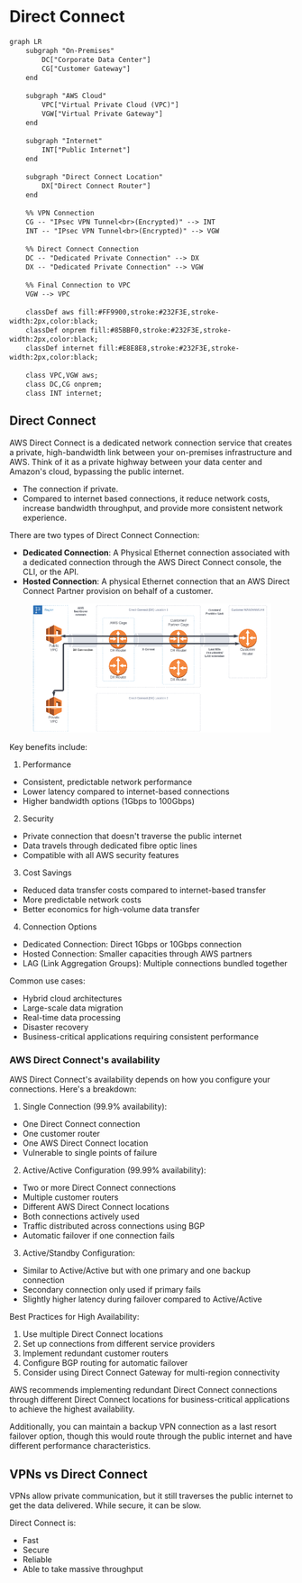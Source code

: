 # Direct Connect



```mermaid
graph LR
    subgraph "On-Premises"
        DC["Corporate Data Center"]
        CG["Customer Gateway"]
    end

    subgraph "AWS Cloud"
        VPC["Virtual Private Cloud (VPC)"]
        VGW["Virtual Private Gateway"]
    end

    subgraph "Internet"
        INT["Public Internet"]
    end
    
    subgraph "Direct Connect Location"
        DX["Direct Connect Router"]
    end

    %% VPN Connection
    CG -- "IPsec VPN Tunnel<br>(Encrypted)" --> INT
    INT -- "IPsec VPN Tunnel<br>(Encrypted)" --> VGW
    
    %% Direct Connect Connection
    DC -- "Dedicated Private Connection" --> DX
    DX -- "Dedicated Private Connection" --> VGW
    
    %% Final Connection to VPC
    VGW --> VPC

    classDef aws fill:#FF9900,stroke:#232F3E,stroke-width:2px,color:black;
    classDef onprem fill:#85BBF0,stroke:#232F3E,stroke-width:2px,color:black;
    classDef internet fill:#E8E8E8,stroke:#232F3E,stroke-width:2px,color:black;
    
    class VPC,VGW aws;
    class DC,CG onprem;
    class INT internet;
```

## Direct Connect

AWS Direct Connect is a dedicated network connection service that creates a private, high-bandwidth link between your on-premises infrastructure and AWS. Think of it as a private highway between your data center and Amazon's cloud, bypassing the public internet.

* The connection if private.
* Compared to internet based connections, it reduce network costs, increase bandwidth throughput, and provide more consistent network experience.

There are two types of Direct Connect Connection:

* **Dedicated Connection**: A Physical Ethernet connection associated with a dedicated connection through the AWS Direct Connect console, the CLI, or the API.
* **Hosted Connection**: A physical Ethernet connection that an AWS Direct Connect Partner provision on behalf of a customer.&#x20;

<figure><img src="../../../../../.gitbook/assets/image (25) (1) (1) (1) (1) (1) (1).png" alt=""><figcaption></figcaption></figure>



Key benefits include:

1. Performance

* Consistent, predictable network performance
* Lower latency compared to internet-based connections
* Higher bandwidth options (1Gbps to 100Gbps)

2. Security

* Private connection that doesn't traverse the public internet
* Data travels through dedicated fibre optic lines
* Compatible with all AWS security features

3. Cost Savings

* Reduced data transfer costs compared to internet-based transfer
* More predictable network costs
* Better economics for high-volume data transfer

4. Connection Options

* Dedicated Connection: Direct 1Gbps or 10Gbps connection
* Hosted Connection: Smaller capacities through AWS partners
* LAG (Link Aggregation Groups): Multiple connections bundled together

Common use cases:

* Hybrid cloud architectures
* Large-scale data migration
* Real-time data processing
* Disaster recovery
* Business-critical applications requiring consistent performance

### AWS Direct Connect's availability

AWS Direct Connect's availability depends on how you configure your connections. Here's a breakdown:

1. Single Connection (99.9% availability):

* One Direct Connect connection
* One customer router
* One AWS Direct Connect location
* Vulnerable to single points of failure

2. Active/Active Configuration (99.99% availability):

* Two or more Direct Connect connections
* Multiple customer routers
* Different AWS Direct Connect locations
* Both connections actively used
* Traffic distributed across connections using BGP
* Automatic failover if one connection fails

3. Active/Standby Configuration:

* Similar to Active/Active but with one primary and one backup connection
* Secondary connection only used if primary fails
* Slightly higher latency during failover compared to Active/Active

Best Practices for High Availability:

1. Use multiple Direct Connect locations
2. Set up connections from different service providers
3. Implement redundant customer routers
4. Configure BGP routing for automatic failover
5. Consider using Direct Connect Gateway for multi-region connectivity

AWS recommends implementing redundant Direct Connect connections through different Direct Connect locations for business-critical applications to achieve the highest availability.

Additionally, you can maintain a backup VPN connection as a last resort failover option, though this would route through the public internet and have different performance characteristics.





## VPNs vs Direct Connect

VPNs allow private communication, but it still traverses the public internet to get the data delivered. While secure, it can be slow.

Direct Connect is:

* Fast
* Secure
* Reliable
* Able to take massive throughput
